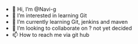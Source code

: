 - 👋 Hi, I’m @Navi-g
- 👀 I’m interested in learning Git
- 🌱 I’m currently learning Git, jenkins and maven
- 💞️ I’m looking to collaborate on ? not yet decided
- 📫 How to reach me via git hub

<!---
Navi-g/Navi-g is a ✨ special ✨ repository because its `README.md` (this file) appears on your GitHub profile.
You can click the Preview link to take a look at your changes.
--->
